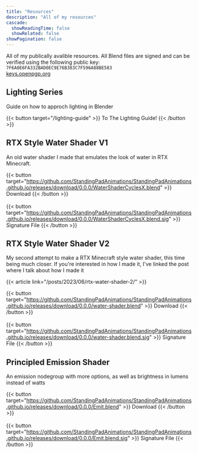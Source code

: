 ```yaml
---
title: "Resources"
description: "All of my resources"
cascade:
  showReadingTime: false
  showRelated: false
showPagination: false
---
```

All of my publically avalible resources. All Blend files are signed and can be verified using the following public key: \
`7F6A0E6FA332BAD0EC9E76B383C7F596A88BE583` \
[keys.openpgp.org](https://keys.openpgp.org/vks/v1/by-fingerprint/7F6A0E6FA332BAD0EC9E76B383C7F596A88BE58)


## Lighting Series
Guide on how to approch lighting in Blender

{{< button target="/lighting-guide" >}}
To The Lighting Guide!
{{< /button >}}

## RTX Style Water Shader V1
An old water shader I made that emulates the look of water in RTX Minecraft.

{{< button target="https://github.com/StandingPadAnimations/StandingPadAnimations.github.io/releases/download/0.0.0/WaterShaderCyclesX.blend" >}}
Download
{{< /button >}}
\
\
{{< button target="https://github.com/StandingPadAnimations/StandingPadAnimations.github.io/releases/download/0.0.0/WaterShaderCyclesX.blend.sig" >}}
Signature File
{{< /button >}}

## RTX Style Water Shader V2
My second attempt to make a RTX Minecraft style water shader, this time being much closer. If you're interested in how I made it, I've linked the post where I talk about how I made it

{{< article link="/posts/2023/06/rtx-water-shader-2/" >}}

{{< button target="https://github.com/StandingPadAnimations/StandingPadAnimations.github.io/releases/download/0.0.0/water-shader.blend" >}}
Download
{{< /button >}} 
\
\
{{< button target="https://github.com/StandingPadAnimations/StandingPadAnimations.github.io/releases/download/0.0.0/water-shader.blend.sig" >}}
Signature File
{{< /button >}}


## Principled Emission Shader
An emission nodegroup with more options, as well as brightness in lumens instead of watts

{{< button target="https://github.com/StandingPadAnimations/StandingPadAnimations.github.io/releases/download/0.0.0/Emit.blend" >}}
Download
{{< /button >}}
\
\
{{< button target="https://github.com/StandingPadAnimations/StandingPadAnimations.github.io/releases/download/0.0.0/Emit.blend.sig" >}}
Signature File
{{< /button >}}

